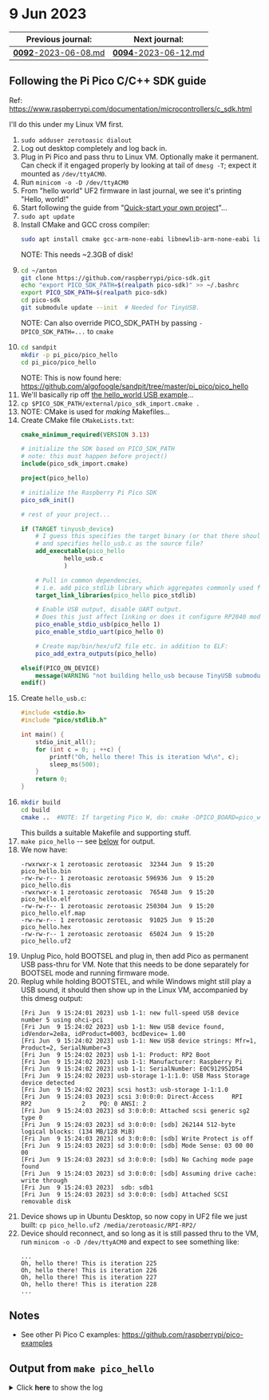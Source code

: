 # 9 Jun 2023

| Previous journal: | Next journal: |
|-|-|
| [**0092**-2023-06-08.md](./0092-2023-06-08.md) | [**0094**-2023-06-12.md](./0094-2023-06-12.md) |

## Following the Pi Pico C/C++ SDK guide

Ref: https://www.raspberrypi.com/documentation/microcontrollers/c_sdk.html

I'll do this under my Linux VM first.

1.  `sudo adduser zerotoasic dialout`
2.  Log out desktop completely and log back in.
3.  Plug in Pi Pico and pass thru to Linux VM. Optionally make it permanent.
    Can check if it engaged properly by looking at tail of `dmesg -T`;
    expect it mounted as `/dev/ttyACM0`.
4.  Run `minicom -o -D /dev/ttyACM0`
5.  From "hello world" UF2 firmware in last journal, we see it's printing "Hello, world!"
6.  Start following the guide from "[Quick-start your own project](https://www.raspberrypi.com/documentation/microcontrollers/c_sdk.html#quick-start-your-own-project)"...
7.  `sudo apt update`
8.  Install CMake and GCC cross compiler:
    ```bash
    sudo apt install cmake gcc-arm-none-eabi libnewlib-arm-none-eabi libstdc++-arm-none-eabi-newlib
    ```
    NOTE: This needs ~2.3GB of disk!
9.  ```bash
    cd ~/anton
    git clone https://github.com/raspberrypi/pico-sdk.git
    echo "export PICO_SDK_PATH=$(realpath pico-sdk)" >> ~/.bashrc
    export PICO_SDK_PATH=$(realpath pico-sdk)
    cd pico-sdk
    git submodule update --init  # Needed for TinyUSB.
    ```
    NOTE: Can also override PICO_SDK_PATH by passing `-DPICO_SDK_PATH=...` to `cmake`
10. ```bash
    cd sandpit
    mkdir -p pi_pico/pico_hello
    cd pi_pico/pico_hello
    ```
    NOTE: This is now found here: https://github.com/algofoogle/sandpit/tree/master/pi_pico/pico_hello
11. We'll basically rip off [the hello_world USB example](https://github.com/raspberrypi/pico-examples/tree/master/hello_world/usb)...
12. `cp $PICO_SDK_PATH/external/pico_sdk_import.cmake .`
12. NOTE: CMake is used for *making* Makefiles...
13. Create CMake file `CMakeLists.txt`:
    ```cmake
    cmake_minimum_required(VERSION 3.13)

    # initialize the SDK based on PICO_SDK_PATH
    # note: this must happen before project()
    include(pico_sdk_import.cmake)

    project(pico_hello)

    # initialize the Raspberry Pi Pico SDK
    pico_sdk_init()

    # rest of your project...

    if (TARGET tinyusb_device)
        # I guess this specifies the target binary (or that there should be one)
        # and specifies hello_usb.c as the source file?
        add_executable(pico_hello
                hello_usb.c
                )

        # Pull in common dependencies,
        # i.e. add pico_stdlib library which aggregates commonly used features:
        target_link_libraries(pico_hello pico_stdlib)

        # Enable USB output, disable UART output.
        # Does this just affect linking or does it configure RP2040 modes...?
        pico_enable_stdio_usb(pico_hello 1)
        pico_enable_stdio_uart(pico_hello 0)

        # Create map/bin/hex/uf2 file etc. in addition to ELF:
        pico_add_extra_outputs(pico_hello)

    elseif(PICO_ON_DEVICE)
        message(WARNING "not building hello_usb because TinyUSB submodule is not initialized in the SDK")
    endif()
    ```
14. Create `hello_usb.c`:
    ```c
    #include <stdio.h>
    #include "pico/stdlib.h"

    int main() {
        stdio_init_all();
        for (int c = 0; ; ++c) {
            printf("Oh, hello there! This is iteration %d\n", c);
            sleep_ms(500);
        }
        return 0;
    }
    ```
15. ```bash
    mkdir build
    cd build
    cmake ..  #NOTE: If targeting Pico W, do: cmake -DPICO_BOARD=pico_w ..
    ```
    This builds a suitable Makefile and supporting stuff.
16. `make pico_hello` -- see [below](#output-from-make-pico_hello) for output.
17. We now have:
    ```
    -rwxrwxr-x 1 zerotoasic zerotoasic  32344 Jun  9 15:20 pico_hello.bin
    -rw-rw-r-- 1 zerotoasic zerotoasic 596936 Jun  9 15:20 pico_hello.dis
    -rwxrwxr-x 1 zerotoasic zerotoasic  76548 Jun  9 15:20 pico_hello.elf
    -rw-rw-r-- 1 zerotoasic zerotoasic 250304 Jun  9 15:20 pico_hello.elf.map
    -rw-rw-r-- 1 zerotoasic zerotoasic  91025 Jun  9 15:20 pico_hello.hex
    -rw-rw-r-- 1 zerotoasic zerotoasic  65024 Jun  9 15:20 pico_hello.uf2
    ```
18. Unplug Pico, hold BOOTSEL and plug in, then add Pico as permanent USB pass-thru for VM. Note that this needs to be done separately for BOOTSEL mode and running firmware mode.
19. Replug while holding BOOTSTEL, and while Windows might still play a USB sound, it should then show up in the Linux VM, accompanied by this dmesg output:
    ```
    [Fri Jun  9 15:24:01 2023] usb 1-1: new full-speed USB device number 5 using ohci-pci
    [Fri Jun  9 15:24:02 2023] usb 1-1: New USB device found, idVendor=2e8a, idProduct=0003, bcdDevice= 1.00
    [Fri Jun  9 15:24:02 2023] usb 1-1: New USB device strings: Mfr=1, Product=2, SerialNumber=3
    [Fri Jun  9 15:24:02 2023] usb 1-1: Product: RP2 Boot
    [Fri Jun  9 15:24:02 2023] usb 1-1: Manufacturer: Raspberry Pi
    [Fri Jun  9 15:24:02 2023] usb 1-1: SerialNumber: E0C912952D54
    [Fri Jun  9 15:24:02 2023] usb-storage 1-1:1.0: USB Mass Storage device detected
    [Fri Jun  9 15:24:02 2023] scsi host3: usb-storage 1-1:1.0
    [Fri Jun  9 15:24:03 2023] scsi 3:0:0:0: Direct-Access     RPI      RP2              2    PQ: 0 ANSI: 2
    [Fri Jun  9 15:24:03 2023] sd 3:0:0:0: Attached scsi generic sg2 type 0
    [Fri Jun  9 15:24:03 2023] sd 3:0:0:0: [sdb] 262144 512-byte logical blocks: (134 MB/128 MiB)
    [Fri Jun  9 15:24:03 2023] sd 3:0:0:0: [sdb] Write Protect is off
    [Fri Jun  9 15:24:03 2023] sd 3:0:0:0: [sdb] Mode Sense: 03 00 00 00
    [Fri Jun  9 15:24:03 2023] sd 3:0:0:0: [sdb] No Caching mode page found
    [Fri Jun  9 15:24:03 2023] sd 3:0:0:0: [sdb] Assuming drive cache: write through
    [Fri Jun  9 15:24:03 2023]  sdb: sdb1
    [Fri Jun  9 15:24:03 2023] sd 3:0:0:0: [sdb] Attached SCSI removable disk
    ```
21. Device shows up in Ubuntu Desktop, so now copy in UF2 file we just built: `cp pico_hello.uf2 /media/zerotoasic/RPI-RP2/`
22. Device should reconnect, and so long as it is still passed thru to the VM, run `minicom -o -D /dev/ttyACM0` and expect to see something like:
    ```
    ...
    Oh, hello there! This is iteration 225
    Oh, hello there! This is iteration 226
    Oh, hello there! This is iteration 227
    Oh, hello there! This is iteration 228
    ...
    ```

## Notes

*   See other Pi Pico C examples: https://github.com/raspberrypi/pico-examples


## Output from `make pico_hello`

<details>
<summary>Click <strong>here</strong> to show the log</summary>

```
Scanning dependencies of target bs2_default
[  1%] Building ASM object pico-sdk/src/rp2_common/boot_stage2/CMakeFiles/bs2_default.dir/compile_time_choice.S.obj
[  2%] Linking ASM executable bs2_default.elf
[  2%] Built target bs2_default
Scanning dependencies of target bs2_default_padded_checksummed_asm
[  3%] Generating bs2_default.bin
[  4%] Generating bs2_default_padded_checksummed.S
[  4%] Built target bs2_default_padded_checksummed_asm
Scanning dependencies of target ELF2UF2Build
[  6%] Creating directories for 'ELF2UF2Build'
[  7%] No download step for 'ELF2UF2Build'
[  8%] No patch step for 'ELF2UF2Build'
[  9%] No update step for 'ELF2UF2Build'
[ 10%] Performing configure step for 'ELF2UF2Build'
-- The C compiler identification is GNU 9.4.0
-- The CXX compiler identification is GNU 9.4.0
-- Check for working C compiler: /usr/bin/cc
-- Check for working C compiler: /usr/bin/cc -- works
-- Detecting C compiler ABI info
-- Detecting C compiler ABI info - done
-- Detecting C compile features
-- Detecting C compile features - done
-- Check for working CXX compiler: /usr/bin/c++
-- Check for working CXX compiler: /usr/bin/c++ -- works
-- Detecting CXX compiler ABI info
-- Detecting CXX compiler ABI info - done
-- Detecting CXX compile features
-- Detecting CXX compile features - done
-- Configuring done
-- Generating done
-- Build files have been written to: /home/zerotoasic/anton/sandpit/pi_pico/pico_hello/build/elf2uf2
[ 12%] Performing build step for 'ELF2UF2Build'
Scanning dependencies of target elf2uf2
[ 50%] Building CXX object CMakeFiles/elf2uf2.dir/main.cpp.o
[100%] Linking CXX executable elf2uf2
[100%] Built target elf2uf2
[ 13%] No install step for 'ELF2UF2Build'
[ 14%] Completed 'ELF2UF2Build'
[ 14%] Built target ELF2UF2Build
Scanning dependencies of target pico_hello
[ 15%] Building C object CMakeFiles/pico_hello.dir/hello_usb.c.obj
[ 17%] Building C object CMakeFiles/pico_hello.dir/home/zerotoasic/anton/pico-sdk/src/rp2_common/pico_stdlib/stdlib.c.obj
[ 18%] Building C object CMakeFiles/pico_hello.dir/home/zerotoasic/anton/pico-sdk/src/rp2_common/hardware_gpio/gpio.c.obj
[ 19%] Building C object CMakeFiles/pico_hello.dir/home/zerotoasic/anton/pico-sdk/src/rp2_common/pico_platform/platform.c.obj
[ 20%] Building C object CMakeFiles/pico_hello.dir/home/zerotoasic/anton/pico-sdk/src/rp2_common/hardware_claim/claim.c.obj
[ 21%] Building C object CMakeFiles/pico_hello.dir/home/zerotoasic/anton/pico-sdk/src/rp2_common/hardware_sync/sync.c.obj
[ 23%] Building C object CMakeFiles/pico_hello.dir/home/zerotoasic/anton/pico-sdk/src/rp2_common/hardware_irq/irq.c.obj
[ 24%] Building ASM object CMakeFiles/pico_hello.dir/home/zerotoasic/anton/pico-sdk/src/rp2_common/hardware_irq/irq_handler_chain.S.obj
[ 25%] Building C object CMakeFiles/pico_hello.dir/home/zerotoasic/anton/pico-sdk/src/common/pico_sync/sem.c.obj
[ 26%] Building C object CMakeFiles/pico_hello.dir/home/zerotoasic/anton/pico-sdk/src/common/pico_sync/lock_core.c.obj
[ 28%] Building C object CMakeFiles/pico_hello.dir/home/zerotoasic/anton/pico-sdk/src/common/pico_sync/mutex.c.obj
[ 29%] Building C object CMakeFiles/pico_hello.dir/home/zerotoasic/anton/pico-sdk/src/common/pico_sync/critical_section.c.obj
[ 30%] Building C object CMakeFiles/pico_hello.dir/home/zerotoasic/anton/pico-sdk/src/common/pico_time/time.c.obj
[ 31%] Building C object CMakeFiles/pico_hello.dir/home/zerotoasic/anton/pico-sdk/src/common/pico_time/timeout_helper.c.obj
[ 32%] Building C object CMakeFiles/pico_hello.dir/home/zerotoasic/anton/pico-sdk/src/rp2_common/hardware_timer/timer.c.obj
[ 34%] Building C object CMakeFiles/pico_hello.dir/home/zerotoasic/anton/pico-sdk/src/common/pico_util/datetime.c.obj
[ 35%] Building C object CMakeFiles/pico_hello.dir/home/zerotoasic/anton/pico-sdk/src/common/pico_util/pheap.c.obj
[ 36%] Building C object CMakeFiles/pico_hello.dir/home/zerotoasic/anton/pico-sdk/src/common/pico_util/queue.c.obj
[ 37%] Building C object CMakeFiles/pico_hello.dir/home/zerotoasic/anton/pico-sdk/src/rp2_common/hardware_uart/uart.c.obj
[ 39%] Building C object CMakeFiles/pico_hello.dir/home/zerotoasic/anton/pico-sdk/src/rp2_common/hardware_clocks/clocks.c.obj
[ 40%] Building C object CMakeFiles/pico_hello.dir/home/zerotoasic/anton/pico-sdk/src/rp2_common/hardware_pll/pll.c.obj
[ 41%] Building C object CMakeFiles/pico_hello.dir/home/zerotoasic/anton/pico-sdk/src/rp2_common/hardware_vreg/vreg.c.obj
[ 42%] Building C object CMakeFiles/pico_hello.dir/home/zerotoasic/anton/pico-sdk/src/rp2_common/hardware_watchdog/watchdog.c.obj
[ 43%] Building C object CMakeFiles/pico_hello.dir/home/zerotoasic/anton/pico-sdk/src/rp2_common/hardware_xosc/xosc.c.obj
[ 45%] Building ASM object CMakeFiles/pico_hello.dir/home/zerotoasic/anton/pico-sdk/src/rp2_common/hardware_divider/divider.S.obj
[ 46%] Building C object CMakeFiles/pico_hello.dir/home/zerotoasic/anton/pico-sdk/src/rp2_common/pico_runtime/runtime.c.obj
[ 47%] Building C object CMakeFiles/pico_hello.dir/home/zerotoasic/anton/pico-sdk/src/rp2_common/pico_printf/printf.c.obj
[ 48%] Building ASM object CMakeFiles/pico_hello.dir/home/zerotoasic/anton/pico-sdk/src/rp2_common/pico_bit_ops/bit_ops_aeabi.S.obj
[ 50%] Building C object CMakeFiles/pico_hello.dir/home/zerotoasic/anton/pico-sdk/src/rp2_common/pico_bootrom/bootrom.c.obj
[ 51%] Building ASM object CMakeFiles/pico_hello.dir/home/zerotoasic/anton/pico-sdk/src/rp2_common/pico_divider/divider.S.obj
[ 52%] Building ASM object CMakeFiles/pico_hello.dir/home/zerotoasic/anton/pico-sdk/src/rp2_common/pico_double/double_aeabi.S.obj
[ 53%] Building C object CMakeFiles/pico_hello.dir/home/zerotoasic/anton/pico-sdk/src/rp2_common/pico_double/double_init_rom.c.obj
[ 54%] Building C object CMakeFiles/pico_hello.dir/home/zerotoasic/anton/pico-sdk/src/rp2_common/pico_double/double_math.c.obj
[ 56%] Building ASM object CMakeFiles/pico_hello.dir/home/zerotoasic/anton/pico-sdk/src/rp2_common/pico_double/double_v1_rom_shim.S.obj
[ 57%] Building ASM object CMakeFiles/pico_hello.dir/home/zerotoasic/anton/pico-sdk/src/rp2_common/pico_int64_ops/pico_int64_ops_aeabi.S.obj
[ 58%] Building ASM object CMakeFiles/pico_hello.dir/home/zerotoasic/anton/pico-sdk/src/rp2_common/pico_float/float_aeabi.S.obj
[ 59%] Building C object CMakeFiles/pico_hello.dir/home/zerotoasic/anton/pico-sdk/src/rp2_common/pico_float/float_init_rom.c.obj
[ 60%] Building C object CMakeFiles/pico_hello.dir/home/zerotoasic/anton/pico-sdk/src/rp2_common/pico_float/float_math.c.obj
[ 62%] Building ASM object CMakeFiles/pico_hello.dir/home/zerotoasic/anton/pico-sdk/src/rp2_common/pico_float/float_v1_rom_shim.S.obj
[ 63%] Building C object CMakeFiles/pico_hello.dir/home/zerotoasic/anton/pico-sdk/src/rp2_common/pico_malloc/pico_malloc.c.obj
[ 64%] Building ASM object CMakeFiles/pico_hello.dir/home/zerotoasic/anton/pico-sdk/src/rp2_common/pico_mem_ops/mem_ops_aeabi.S.obj
[ 65%] Building ASM object CMakeFiles/pico_hello.dir/home/zerotoasic/anton/pico-sdk/src/rp2_common/pico_standard_link/crt0.S.obj
[ 67%] Building CXX object CMakeFiles/pico_hello.dir/home/zerotoasic/anton/pico-sdk/src/rp2_common/pico_standard_link/new_delete.cpp.obj
[ 68%] Building C object CMakeFiles/pico_hello.dir/home/zerotoasic/anton/pico-sdk/src/rp2_common/pico_standard_link/binary_info.c.obj
[ 69%] Building C object CMakeFiles/pico_hello.dir/home/zerotoasic/anton/pico-sdk/src/rp2_common/pico_stdio/stdio.c.obj
[ 70%] Building C object CMakeFiles/pico_hello.dir/home/zerotoasic/anton/pico-sdk/src/rp2_common/pico_stdio_usb/reset_interface.c.obj
[ 71%] Building C object CMakeFiles/pico_hello.dir/home/zerotoasic/anton/pico-sdk/src/rp2_common/pico_stdio_usb/stdio_usb.c.obj
[ 73%] Building C object CMakeFiles/pico_hello.dir/home/zerotoasic/anton/pico-sdk/src/rp2_common/pico_stdio_usb/stdio_usb_descriptors.c.obj
[ 74%] Building C object CMakeFiles/pico_hello.dir/home/zerotoasic/anton/pico-sdk/src/rp2_common/pico_unique_id/unique_id.c.obj
[ 75%] Building C object CMakeFiles/pico_hello.dir/home/zerotoasic/anton/pico-sdk/src/rp2_common/hardware_flash/flash.c.obj
[ 76%] Building C object CMakeFiles/pico_hello.dir/home/zerotoasic/anton/pico-sdk/lib/tinyusb/src/portable/raspberrypi/rp2040/dcd_rp2040.c.obj
[ 78%] Building C object CMakeFiles/pico_hello.dir/home/zerotoasic/anton/pico-sdk/lib/tinyusb/src/portable/raspberrypi/rp2040/rp2040_usb.c.obj
[ 79%] Building C object CMakeFiles/pico_hello.dir/home/zerotoasic/anton/pico-sdk/lib/tinyusb/src/device/usbd.c.obj
[ 80%] Building C object CMakeFiles/pico_hello.dir/home/zerotoasic/anton/pico-sdk/lib/tinyusb/src/device/usbd_control.c.obj
[ 81%] Building C object CMakeFiles/pico_hello.dir/home/zerotoasic/anton/pico-sdk/lib/tinyusb/src/class/audio/audio_device.c.obj
[ 82%] Building C object CMakeFiles/pico_hello.dir/home/zerotoasic/anton/pico-sdk/lib/tinyusb/src/class/cdc/cdc_device.c.obj
[ 84%] Building C object CMakeFiles/pico_hello.dir/home/zerotoasic/anton/pico-sdk/lib/tinyusb/src/class/dfu/dfu_device.c.obj
[ 85%] Building C object CMakeFiles/pico_hello.dir/home/zerotoasic/anton/pico-sdk/lib/tinyusb/src/class/dfu/dfu_rt_device.c.obj
[ 86%] Building C object CMakeFiles/pico_hello.dir/home/zerotoasic/anton/pico-sdk/lib/tinyusb/src/class/hid/hid_device.c.obj
[ 87%] Building C object CMakeFiles/pico_hello.dir/home/zerotoasic/anton/pico-sdk/lib/tinyusb/src/class/midi/midi_device.c.obj
[ 89%] Building C object CMakeFiles/pico_hello.dir/home/zerotoasic/anton/pico-sdk/lib/tinyusb/src/class/msc/msc_device.c.obj
[ 90%] Building C object CMakeFiles/pico_hello.dir/home/zerotoasic/anton/pico-sdk/lib/tinyusb/src/class/net/ecm_rndis_device.c.obj
[ 91%] Building C object CMakeFiles/pico_hello.dir/home/zerotoasic/anton/pico-sdk/lib/tinyusb/src/class/net/ncm_device.c.obj
[ 92%] Building C object CMakeFiles/pico_hello.dir/home/zerotoasic/anton/pico-sdk/lib/tinyusb/src/class/usbtmc/usbtmc_device.c.obj
[ 93%] Building C object CMakeFiles/pico_hello.dir/home/zerotoasic/anton/pico-sdk/lib/tinyusb/src/class/vendor/vendor_device.c.obj
[ 95%] Building C object CMakeFiles/pico_hello.dir/home/zerotoasic/anton/pico-sdk/lib/tinyusb/src/class/video/video_device.c.obj
[ 96%] Building C object CMakeFiles/pico_hello.dir/home/zerotoasic/anton/pico-sdk/lib/tinyusb/src/tusb.c.obj
[ 97%] Building C object CMakeFiles/pico_hello.dir/home/zerotoasic/anton/pico-sdk/lib/tinyusb/src/common/tusb_fifo.c.obj
[ 98%] Building C object CMakeFiles/pico_hello.dir/home/zerotoasic/anton/pico-sdk/src/rp2_common/pico_fix/rp2040_usb_device_enumeration/rp2040_usb_device_enumeration.c.obj
[100%] Linking CXX executable pico_hello.elf
[100%] Built target pico_hello
```
</details>
